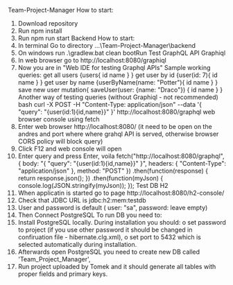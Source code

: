 Team-Project-Manager
How to start:
1.	Download repository
2.	Run npm install
3.	Run npm run start
Backend
How to start:
1.	In terminal Go to directory ...\Team-Project-Manager\backend
2.	On windows run .\gradlew.bat clean bootRun
Test GraphQL API
Graphiql
1.	In web browser go to http://localhost:8080/graphiql
2.	Now you are in "Web IDE for testing Graphql APIs"
Sample working queries:
get all users
{users{
  id
  name
 }
}
get user by id
{user(id: 7){
  id
  name
  }
}
get user by name
{userByName(name: "Potter"){
  id name
  }
}
save new user
mutation{
  saveUser(user: {name: "Draco"}) {
    id
    name
  }
}
Another way of testing queries (without Graphiql - not recommended)
bash
curl -X POST -H "Content-Type: application/json"  --data '{ "query": "{user(id:1){id,name}}" }' http://localhost:8080/graphql
web browser console using fetch
1.	Enter web browser http://localhost:8080/ (it need to be open on the andres and port where where grahql API is served, otherwise browser CORS policy will block query)
2.	Click F12 and web console will open
3.	Enter query and press Enter, voila
    fetch("http://localhost:8080/graphql", {
        body: "{ \"query\": \"{user(id:1){id,name}}\" }",
                headers: {
            "Content-Type": "application/json"
        },
        method: "POST"
    })
        .then(function(response) {
        return response.json();
        })
        .then(function(myJson) {
        console.log(JSON.stringify(myJson));
        });
Test DB
H2
1.	When applicatin is started go to page http://localhost:8080/h2-console/
2.	Check that JDBC URL is jdbc:h2:mem:testdb
3.	User and password is default ( user: "sa", password: leave empty)
4.	Then Connect
PostgreSQL
To run DB you need to:
1.	Install PostgreSQL locally. During installation you should:
o	set password to project (if you use other password it should be changed in confiruation file - hibernate.clg.xml),
o	set port to 5432 which is selected automatically during installation.
2.	Afterwards open PostgreSQL you need to create new DB called 'Team_Project_Manager',
3.	Run project uploaded by Tomek and it should generate all tables with proper fields and primary keys.
